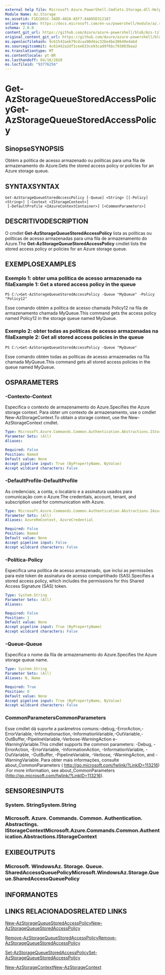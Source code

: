 ```yaml
---
external help file: Microsoft.Azure.PowerShell.Cmdlets.Storage.dll-Help.xml
Module Name: Az.Storage
ms.assetid: F1EC601C-3ADD-402A-A5F7-84A95D312187
online version: https://docs.microsoft.com/en-us/powershell/module/az.storage/get-azstoragequeuestoredaccesspolicy
schema: 2.0.0
content_git_url: https://github.com/Azure/azure-powershell/blob/Azs-tzl/src/Storage/Storage.Management/help/Get-AzStorageQueueStoredAccessPolicy.md
original_content_git_url: https://github.com/Azure/azure-powershell/blob/Azs-tzl/src/Storage/Storage.Management/help/Get-AzStorageQueueStoredAccessPolicy.md
ms.openlocfilehash: 9c61542aeb79cdcaa90d4ac32be4be38649e4abd
ms.sourcegitcommit: 4c61442a2df1cee633ce93cad9f6bc793803baa2
ms.translationtype: MT
ms.contentlocale: pt-BR
ms.lasthandoff: 04/16/2020
ms.locfileid: "93776256"
---
```

# <span data-ttu-id="2b3f6-101">Get-AzStorageQueueStoredAccessPolicy</span><span class="sxs-lookup"><span data-stu-id="2b3f6-101">Get-AzStorageQueueStoredAccessPolicy</span></span>

## <span data-ttu-id="2b3f6-102">Sinopse</span><span class="sxs-lookup"><span data-stu-id="2b3f6-102">SYNOPSIS</span></span>
<span data-ttu-id="2b3f6-103">Obtém a política de acesso armazenado ou políticas para uma fila de armazenamento do Azure.</span><span class="sxs-lookup"><span data-stu-id="2b3f6-103">Gets the stored access policy or policies for an Azure storage queue.</span></span>

## <span data-ttu-id="2b3f6-104">SYNTAX</span><span class="sxs-lookup"><span data-stu-id="2b3f6-104">SYNTAX</span></span>

```
Get-AzStorageQueueStoredAccessPolicy [-Queue] <String> [[-Policy] <String>] [-Context <IStorageContext>]
 [-DefaultProfile <IAzureContextContainer>] [<CommonParameters>]
```

## <span data-ttu-id="2b3f6-105">DESCRITIVO</span><span class="sxs-lookup"><span data-stu-id="2b3f6-105">DESCRIPTION</span></span>
<span data-ttu-id="2b3f6-106">O cmdlet **Get-AzStorageQueueStoredAccessPolicy** lista as políticas ou políticas de acesso armazenadas para uma fila de armazenamento do Azure.</span><span class="sxs-lookup"><span data-stu-id="2b3f6-106">The **Get-AzStorageQueueStoredAccessPolicy** cmdlet lists the stored access policy or policies for an Azure storage queue.</span></span>

## <span data-ttu-id="2b3f6-107">EXEMPLOS</span><span class="sxs-lookup"><span data-stu-id="2b3f6-107">EXAMPLES</span></span>

### <span data-ttu-id="2b3f6-108">Exemplo 1: obter uma política de acesso armazenado na fila</span><span class="sxs-lookup"><span data-stu-id="2b3f6-108">Example 1: Get a stored access policy in the queue</span></span>
```
PS C:\>Get-AzStorageQueueStoredAccessPolicy -Queue "MyQueue" -Policy "Policy12"
```

<span data-ttu-id="2b3f6-109">Esse comando obtém a política de acesso chamada Policy12 na fila de armazenamento chamada MyQueue.</span><span class="sxs-lookup"><span data-stu-id="2b3f6-109">This command gets the access policy named Policy12 in the storage queue named MyQueue.</span></span>

### <span data-ttu-id="2b3f6-110">Exemplo 2: obter todas as políticas de acesso armazenadas na fila</span><span class="sxs-lookup"><span data-stu-id="2b3f6-110">Example 2: Get all stored access policies in the queue</span></span>
```
PS C:\>Get-AzStorageQueueStoredAccessPolicy -Queue "MyQueue"
```

<span data-ttu-id="2b3f6-111">Esse comando obtém todas as políticas de acesso armazenadas na fila chamada MyQueue.</span><span class="sxs-lookup"><span data-stu-id="2b3f6-111">This command gets all stored access policies in the queue named MyQueue.</span></span>

## <span data-ttu-id="2b3f6-112">OS</span><span class="sxs-lookup"><span data-stu-id="2b3f6-112">PARAMETERS</span></span>

### <span data-ttu-id="2b3f6-113">-Contexto</span><span class="sxs-lookup"><span data-stu-id="2b3f6-113">-Context</span></span>
<span data-ttu-id="2b3f6-114">Especifica o contexto de armazenamento do Azure.</span><span class="sxs-lookup"><span data-stu-id="2b3f6-114">Specifies the Azure storage context.</span></span>
<span data-ttu-id="2b3f6-115">Para obter um contexto de armazenamento, use o cmdlet New-AzStorageContext.</span><span class="sxs-lookup"><span data-stu-id="2b3f6-115">To obtain a storage context, use the New-AzStorageContext cmdlet.</span></span>

```yaml
Type: Microsoft.Azure.Commands.Common.Authentication.Abstractions.IStorageContext
Parameter Sets: (All)
Aliases:

Required: False
Position: Named
Default value: None
Accept pipeline input: True (ByPropertyName, ByValue)
Accept wildcard characters: False
```

### <span data-ttu-id="2b3f6-116">-DefaultProfile</span><span class="sxs-lookup"><span data-stu-id="2b3f6-116">-DefaultProfile</span></span>
<span data-ttu-id="2b3f6-117">As credenciais, a conta, o locatário e a assinatura usados para comunicação com o Azure.</span><span class="sxs-lookup"><span data-stu-id="2b3f6-117">The credentials, account, tenant, and subscription used for communication with Azure.</span></span>

```yaml
Type: Microsoft.Azure.Commands.Common.Authentication.Abstractions.IAzureContextContainer
Parameter Sets: (All)
Aliases: AzureRmContext, AzureCredential

Required: False
Position: Named
Default value: None
Accept pipeline input: False
Accept wildcard characters: False
```

### <span data-ttu-id="2b3f6-118">-Política</span><span class="sxs-lookup"><span data-stu-id="2b3f6-118">-Policy</span></span>
<span data-ttu-id="2b3f6-119">Especifica uma política de acesso armazenado, que inclui as permissões para este token de assinatura de acesso compartilhado (SAS).</span><span class="sxs-lookup"><span data-stu-id="2b3f6-119">Specifies a stored access policy, which includes the permissions for this Shared Access Signature (SAS) token.</span></span>

```yaml
Type: System.String
Parameter Sets: (All)
Aliases:

Required: False
Position: 1
Default value: None
Accept pipeline input: True (ByPropertyName)
Accept wildcard characters: False
```

### <span data-ttu-id="2b3f6-120">-Queue</span><span class="sxs-lookup"><span data-stu-id="2b3f6-120">-Queue</span></span>
<span data-ttu-id="2b3f6-121">Especifica o nome da fila de armazenamento do Azure.</span><span class="sxs-lookup"><span data-stu-id="2b3f6-121">Specifies the Azure storage queue name.</span></span>

```yaml
Type: System.String
Parameter Sets: (All)
Aliases: N, Name

Required: True
Position: 0
Default value: None
Accept pipeline input: True (ByPropertyName, ByValue)
Accept wildcard characters: False
```

### <span data-ttu-id="2b3f6-122">CommonParameters</span><span class="sxs-lookup"><span data-stu-id="2b3f6-122">CommonParameters</span></span>
<span data-ttu-id="2b3f6-123">Esse cmdlet dá suporte a parâmetros comuns:-debug,-ErrorAction,-ErrorVariable,-Informationaction,-InformationVariable,-OutVariable,-OutBuffer,-PipelineVariable,-Verbose-WarningAction e-WarningVariable.</span><span class="sxs-lookup"><span data-stu-id="2b3f6-123">This cmdlet supports the common parameters: -Debug, -ErrorAction, -ErrorVariable, -InformationAction, -InformationVariable, -OutVariable, -OutBuffer, -PipelineVariable, -Verbose, -WarningAction, and -WarningVariable.</span></span> <span data-ttu-id="2b3f6-124">Para obter mais informações, consulte about_CommonParameters ( http://go.microsoft.com/fwlink/?LinkID=113216) .</span><span class="sxs-lookup"><span data-stu-id="2b3f6-124">For more information, see about_CommonParameters (http://go.microsoft.com/fwlink/?LinkID=113216).</span></span>

## <span data-ttu-id="2b3f6-125">SENSORES</span><span class="sxs-lookup"><span data-stu-id="2b3f6-125">INPUTS</span></span>

### <span data-ttu-id="2b3f6-126">System. String</span><span class="sxs-lookup"><span data-stu-id="2b3f6-126">System.String</span></span>

### <span data-ttu-id="2b3f6-127">Microsoft. Azure. Commands. Common. Authentication. Abstractings. IStorageContext</span><span class="sxs-lookup"><span data-stu-id="2b3f6-127">Microsoft.Azure.Commands.Common.Authentication.Abstractions.IStorageContext</span></span>

## <span data-ttu-id="2b3f6-128">EXIBE</span><span class="sxs-lookup"><span data-stu-id="2b3f6-128">OUTPUTS</span></span>

### <span data-ttu-id="2b3f6-129">Microsoft. WindowsAz. Storage. Queue. SharedAccessQueuePolicy</span><span class="sxs-lookup"><span data-stu-id="2b3f6-129">Microsoft.WindowsAz.Storage.Queue.SharedAccessQueuePolicy</span></span>

## <span data-ttu-id="2b3f6-130">INFORMA</span><span class="sxs-lookup"><span data-stu-id="2b3f6-130">NOTES</span></span>

## <span data-ttu-id="2b3f6-131">LINKS RELACIONADOS</span><span class="sxs-lookup"><span data-stu-id="2b3f6-131">RELATED LINKS</span></span>

[<span data-ttu-id="2b3f6-132">New-AzStorageQueueStoredAccessPolicy</span><span class="sxs-lookup"><span data-stu-id="2b3f6-132">New-AzStorageQueueStoredAccessPolicy</span></span>](./New-AzStorageQueueStoredAccessPolicy.md)

[<span data-ttu-id="2b3f6-133">Remove-AzStorageQueueStoredAccessPolicy</span><span class="sxs-lookup"><span data-stu-id="2b3f6-133">Remove-AzStorageQueueStoredAccessPolicy</span></span>](./Remove-AzStorageQueueStoredAccessPolicy.md)

[<span data-ttu-id="2b3f6-134">Set-AzStorageQueueStoredAccessPolicy</span><span class="sxs-lookup"><span data-stu-id="2b3f6-134">Set-AzStorageQueueStoredAccessPolicy</span></span>](./Set-AzStorageQueueStoredAccessPolicy.md)

[<span data-ttu-id="2b3f6-135">New-AzStorageContext</span><span class="sxs-lookup"><span data-stu-id="2b3f6-135">New-AzStorageContext</span></span>](./New-AzStorageContext.md)


